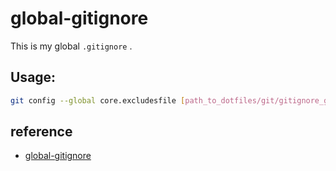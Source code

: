 #  global-gitignore

This is my global `.gitignore` .

## Usage:

```bash
git config --global core.excludesfile [path_to_dotfiles/git/gitignore_global]
```

## reference

- [global-gitignore](https://help.github.com/articles/ignoring-files/#create-a-global-gitignore)